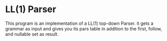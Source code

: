# LL(1) Parser
This program is an implementation of a LL(1) top-down Parser. it gets a grammar as input and gives you its pars table in addition to the first, follow, and nullable set as result.
